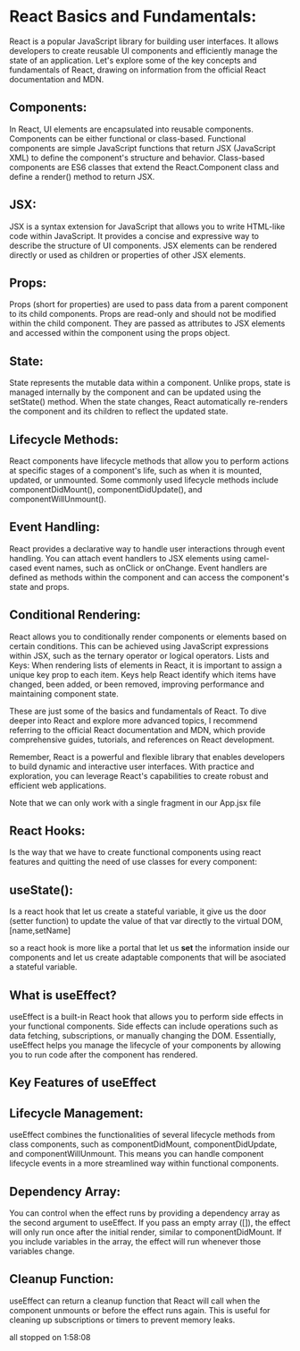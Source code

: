 <!-- *React basics: -->

# React Basics and Fundamentals:

   React is a popular JavaScript library for building user interfaces. It allows developers to create reusable UI components and efficiently manage the state of an application. Let's explore some of the key concepts and fundamentals of React, drawing on information from the official React documentation and MDN.

## Components: 
    
   In React, UI elements are encapsulated into reusable components. Components can be either functional or class-based. Functional components are simple JavaScript functions that return JSX (JavaScript XML) to define the component's structure and behavior. Class-based components are ES6 classes that extend the React.Component class and define a render() method to return JSX.

## JSX: 
    
   JSX is a syntax extension for JavaScript that allows you to write HTML-like code within JavaScript. It provides a concise and expressive way to describe the structure of UI components. JSX elements can be rendered directly or used as children or properties of other JSX elements.

## Props: 
    
   Props (short for properties) are used to pass data from a parent component to its child components. Props are read-only and should not be modified within the child component. They are passed as attributes to JSX elements and accessed within the component using the props object.

## State:
    
   State represents the mutable data within a component. Unlike props, state is managed internally by the component and can be updated using the setState() method. When the state changes, React automatically re-renders the component and its children to reflect the updated state.

## Lifecycle Methods: 
    
   React components have lifecycle methods that allow you to perform actions at specific stages of a component's life, such as when it is mounted, updated, or unmounted. Some commonly used lifecycle methods include componentDidMount(), componentDidUpdate(), and componentWillUnmount().

## Event Handling: 

   React provides a declarative way to handle user interactions through event handling. You can attach event handlers to JSX elements using camel-cased event names, such as onClick or onChange. Event handlers are defined as methods within the component and can access the component's state and props.

## Conditional Rendering: 

   React allows you to conditionally render components or elements based on certain conditions. This can be achieved using JavaScript expressions within JSX, such as the ternary operator or logical operators.
Lists and Keys: When rendering lists of elements in React, it is important to assign a unique key prop to each item. Keys help React identify which items have changed, been added, or been removed, improving performance and maintaining component state.

These are just some of the basics and fundamentals of React. To dive deeper into React and explore more advanced topics, I recommend referring to the official React documentation and MDN, which provide comprehensive guides, tutorials, and references on React development.

Remember, React is a powerful and flexible library that enables developers to build dynamic and interactive user interfaces. With practice and exploration, you can leverage React's capabilities to create robust and efficient web applications.


Note that we can only work with a single fragment in our App.jsx file

## React Hooks:
Is the way that we have to create functional components using react features and quitting the need of use classes for every component:

## useState():
Is a react hook that let us create a stateful variable, it give us the door (setter function) to update the value of that var directly to the virtual DOM, [name,setName]

so a react hook is more like a <stong>portal</strong> that let us <strong>set</strong> the information inside our components and let us create adaptable components that will be asociated a stateful variable.

## What is useEffect?
useEffect is a built-in React hook that allows you to perform side effects in your functional components. Side effects can include operations such as data fetching, subscriptions, or manually changing the DOM. Essentially, useEffect helps you manage the lifecycle of your components by allowing you to run code after the component has rendered.

## Key Features of useEffect

## Lifecycle Management: 
useEffect combines the functionalities of several lifecycle methods from class components, such as componentDidMount, componentDidUpdate, and componentWillUnmount. This means you can handle component lifecycle events in a more streamlined way within functional components.

## Dependency Array: 
You can control when the effect runs by providing a dependency array as the second argument to useEffect. If you pass an empty array ([]), the effect will only run once after the initial render, similar to componentDidMount. If you include variables in the array, the effect will run whenever those variables change.

## Cleanup Function: 
useEffect can return a cleanup function that React will call when the component unmounts or before the effect runs again. This is useful for cleaning up subscriptions or timers to prevent memory leaks.

all stopped on 1:58:08
